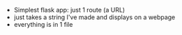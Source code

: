 - Simplest flask app: just 1 route (a URL)
- just takes a string I've made and displays on a webpage
- everything is in 1 file